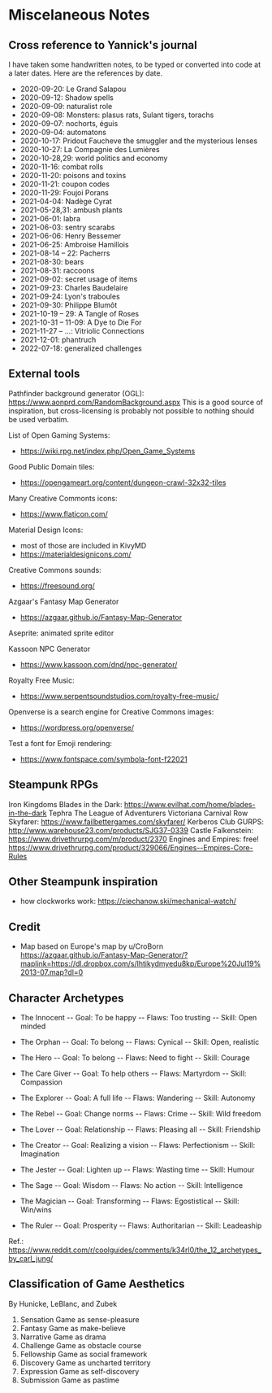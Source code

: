 
Miscelaneous Notes
==================

## Cross reference to Yannick's journal
I have taken some handwritten notes, to be typed or converted into code at a later dates.  Here are the references by date.

* 2020-09-20: Le Grand Salapou
* 2020-09-12: Shadow spells
* 2020-09-09: naturalist role
* 2020-09-08: Monsters: plasus rats, Sulant tigers, torachs
* 2020-09-07: nochorts, éguis
* 2020-09-04: automatons
* 2020-10-17: Pridout Faucheve the smuggler and the mysterious lenses
* 2020-10-27: La Compagnie des Lumières
* 2020-10-28,29: world politics and economy
* 2020-11-16: combat rolls
* 2020-11-20: poisons and toxins
* 2020-11-21: coupon codes
* 2020-11-29: Foujoi Porans
* 2021-04-04: Nadège Cyrat
* 2021-05-28,31: ambush plants
* 2021-06-01: labra
* 2021-06-03: sentry scarabs
* 2021-06-06: Henry Bessemer
* 2021-06-25: Ambroise Hamillois
* 2021-08-14 – 22: Pacherrs 
* 2021-08-30: bears
* 2021-08-31: raccoons
* 2021-09-02: secret usage of items
* 2021-09-23: Charles Baudelaire
* 2021-09-24: Lyon's traboules
* 2021-09-30: Philippe Blumôt
* 2021-10-19 – 29: A Tangle of Roses
* 2021-10-31 – 11-09: A Dye to Die For
* 2021-11-27 – ...: Vitriolic Connections
* 2021-12-01: phantruch
* 2022-07-18: generalized challenges

## External tools
Pathfinder background generator (OGL):
https://www.aonprd.com/RandomBackground.aspx
This is a good source of inspiration, but cross-licensing is probably not possible to nothing should be used verbatim.

List of Open Gaming Systems:
* https://wiki.rpg.net/index.php/Open_Game_Systems

Good Public Domain tiles:
* https://opengameart.org/content/dungeon-crawl-32x32-tiles

Many Creative Commonts icons:
* https://www.flaticon.com/

Material Design Icons:
* most of those are included in KivyMD
* https://materialdesignicons.com/

Creative Commons sounds:
* https://freesound.org/

Azgaar's Fantasy Map Generator
* https://azgaar.github.io/Fantasy-Map-Generator

Aseprite: animated sprite editor

Kassoon NPC Generator
* https://www.kassoon.com/dnd/npc-generator/

Royalty Free Music:
* https://www.serpentsoundstudios.com/royalty-free-music/

Openverse is a search engine for Creative Commons images:
* https://wordpress.org/openverse/

Test a font for Emoji rendering:
* https://www.fontspace.com/symbola-font-f22021

## Steampunk RPGs
Iron Kingdoms
Blades in the Dark: https://www.evilhat.com/home/blades-in-the-dark
Tephra
The League of Adventurers
Victoriana
Carnival Row
Skyfarer: https://www.failbettergames.com/skyfarer/
Kerberos Club
GURPS: http://www.warehouse23.com/products/SJG37-0339
Castle Falkenstein: https://www.drivethrurpg.com/m/product/2370
Engines and Empires: free! https://www.drivethrurpg.com/product/329066/Engines--Empires-Core-Rules


## Other Steampunk inspiration
* how clockworks work: https://ciechanow.ski/mechanical-watch/

## Credit
* Map based on Europe's map by u/CroBorn
https://azgaar.github.io/Fantasy-Map-Generator/?maplink=https://dl.dropbox.com/s/lhtikydmyedu8kp/Europe%20Jul19%2013-07.map?dl=0

## Character Archetypes
* The Innocent
-- Goal: To be happy
-- Flaws: Too trusting
-- Skill: Open minded

* The Orphan
-- Goal: To belong
-- Flaws: Cynical
-- Skill: Open, realistic

* The Hero
-- Goal: To belong
-- Flaws: Need to fight
-- Skill: Courage

* The Care Giver
-- Goal: To help others
-- Flaws: Martyrdom
-- Skill: Compassion

* The Explorer
-- Goal: A full life
-- Flaws: Wandering
-- Skill: Autonomy

* The Rebel
-- Goal: Change norms
-- Flaws: Crime
-- Skill: Wild freedom

* The Lover
-- Goal: Relationship
-- Flaws: Pleasing all
-- Skill: Friendship

* The Creator
-- Goal: Realizing a vision
-- Flaws: Perfectionism
-- Skill: Imagination

* The Jester
-- Goal: Lighten up
-- Flaws: Wasting time
-- Skill: Humour

* The Sage
-- Goal: Wisdom
-- Flaws: No action
-- Skill: Intelligence

* The Magician
-- Goal: Transforming
-- Flaws: Egostistical
-- Skill: Win/wins

* The Ruler
-- Goal: Prosperity
-- Flaws: Authoritarian
-- Skill: Leadeaship


Ref.: https://www.reddit.com/r/coolguides/comments/k34rl0/the_12_archetypes_by_carl_jung/


## Classification of Game Aesthetics
By Hunicke, LeBlanc, and Zubek

1. Sensation
Game as sense-pleasure
2. Fantasy
Game as make-believe
3. Narrative
Game as drama
4. Challenge
Game as obstacle course
5. Fellowship
Game as social framework
6. Discovery
Game as uncharted territory
7. Expression
Game as self-discovery
8. Submission
Game as pastime
